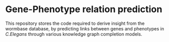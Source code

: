 # Gene-Phenotype relation prediction
This repository stores the code required to derive insight from the wormbase database, by predicting links between genes and phenotypes in *C.Elegans* through various knowledge graph completion models.